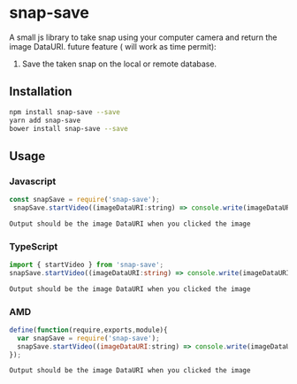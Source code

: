 # snap-save
A small js library to take snap  using your computer camera and return the image DataURI.
 future feature ( will work as time permit):
  1. Save the taken snap on the local or remote database.

## Installation
  ```sh
npm install snap-save --save
yarn add snap-save
bower install snap-save --save
```

 ## Usage
 ### Javascript
```javascript
const snapSave = require('snap-save');
 snapSave.startVideo((imageDataURI:string) => console.write(imageDataURI));
```
```sh
Output should be the image DataURI when you clicked the image
```
### TypeScript
```typescript
import { startVideo } from 'snap-save';
snapSave.startVideo((imageDataURI:string) => console.write(imageDataURI));
```
```sh
Output should be the image DataURI when you clicked the image
```
### AMD
```javascript
define(function(require,exports,module){
  var snapSave = require('snap-save');
  snapSave.startVideo((imageDataURI:string) => console.write(imageDataURI));
});
```
```sh
Output should be the image DataURI when you clicked the image
```
